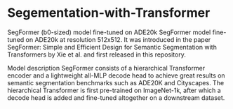 # Segementation-with-Transformer
SegFormer (b0-sized) model fine-tuned on ADE20k
SegFormer model fine-tuned on ADE20k at resolution 512x512. It was introduced in the paper SegFormer: Simple and Efficient Design for Semantic Segmentation with Transformers by Xie et al. and first released in this repository.


Model description
SegFormer consists of a hierarchical Transformer encoder and a lightweight all-MLP decode head to achieve great results on semantic segmentation benchmarks such as ADE20K and Cityscapes. The hierarchical Transformer is first pre-trained on ImageNet-1k, after which a decode head is added and fine-tuned altogether on a downstream dataset.
